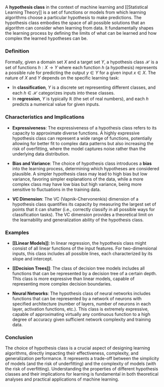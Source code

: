 A **hypothesis class** in the context of machine learning and [[Statistical Learning Theory]] is a set of functions or models from which learning algorithms choose a particular hypothesis to make predictions. The hypothesis class embodies the space of all possible solutions that an algorithm can consider when learning from data. It fundamentally shapes the learning process by defining the limits of what can be learned and how complex the learned hypotheses can be.

### Definition

Formally, given a domain set $X$ and a target set $Y$, a hypothesis class $\mathcal{H}$ is a set of functions $h: X \rightarrow Y$ where each function $h$ (a hypothesis) represents a possible rule for predicting the output $y \in Y$ for a given input $x \in X$. The nature of $X$ and $Y$ depends on the specific learning task:

- In **classification**, $Y$ is a discrete set representing different classes, and each $h \in \mathcal{H}$ categorizes inputs into these classes.
- In **regression**, $Y$ is typically $\mathbb{R}$ (the set of real numbers), and each $h$ predicts a numerical value for given inputs.

### Characteristics and Implications

- **Expressiveness**: The expressiveness of a hypothesis class refers to its capacity to approximate diverse functions. A highly expressive hypothesis class can represent a wide range of functions, potentially allowing for better fit to complex data patterns but also increasing the risk of overfitting, where the model captures noise rather than the underlying data distribution.
  
- **Bias and Variance**: The choice of hypothesis class introduces a **bias** into the learning process, determining which hypotheses are considered plausible. A simpler hypothesis class may lead to high bias but low variance, favoring simpler explanations of the data, while a more complex class may have low bias but high variance, being more sensitive to fluctuations in the training data.

- **VC Dimension**: The VC (Vapnik-Chervonenkis) dimension of a hypothesis class quantifies its capacity by measuring the largest set of points that it can shatter (i.e., correctly classify in all possible ways for classification tasks). The VC dimension provides a theoretical limit on the learnability and generalization ability of the hypothesis class.

### Examples

- **[[Linear Models]]**: In linear regression, the hypothesis class might consist of all linear functions of the input features. For two-dimensional inputs, this class includes all possible lines, each characterized by its slope and intercept.
  
- **[[Decision Trees]]**: The class of decision tree models includes all functions that can be represented by a decision tree of a certain depth. This class is more expressive than linear models, capable of representing more complex decision boundaries.

- **Neural Networks**: The hypothesis class of neural networks includes functions that can be represented by a network of neurons with specified architecture (number of layers, number of neurons in each layer, activation functions, etc.). This class is extremely expressive, capable of approximating virtually any continuous function to a high degree of accuracy given sufficient network complexity and training data.

### Conclusion

The choice of hypothesis class is a crucial aspect of designing learning algorithms, directly impacting their effectiveness, complexity, and generalization performance. It represents a trade-off between the simplicity of models (and the risk of underfitting) and the complexity of models (with the risk of overfitting). Understanding the properties of different hypothesis classes and their implications for learning is fundamental in both theoretical analyses and practical applications of machine learning.